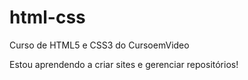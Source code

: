 # html-css
 Curso de HTML5 e CSS3 do CursoemVideo
 
 Estou aprendendo a criar sites e gerenciar repositórios!